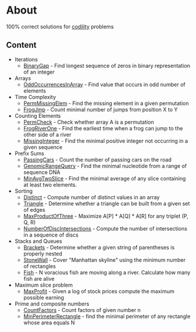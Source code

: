 # About
100% correct solutions for [codility](https://codility.com/programmers) problems
## Content
* Iterations
  * [BinaryGap](src/main/java/com/apulbere/codility/lesson1/binarygap/Solution.java) - Find longest sequence of zeros in binary representation of an integer
* Arrays
  * [OddOccurrencesInArray](src/main/java/com/apulbere/codility/lesson2/oddoccurences/Solution.java) - Find value that occurs in odd number of elements
* Time Complexity
  * [PermMissingElem](src/main/java/com/apulbere/codility/lesson3/permmissingelem/Solution.java) - Find the missing element in a given permutation
  * [FrogJmp](src/main/java/com/apulbere/codility/lesson3/frogjump/Solution.java) - Count minimal number of jumps from position X to Y
* Counting Elements
  * [PermCheck](src/main/java/com/apulbere/codility/lesson4/permcheck/Solution.java) - Check whether array A is a permutation
  * [FrogRiverOne](src/main/java/com/apulbere/codility/lesson4/frogriverone/Solution.java) - Find the earliest time when a frog can jump to the other side of a river
  * [MissingInteger](src/main/java/com/apulbere/codility/lesson4/missinginteger/Solution.java) - Find the minimal positive integer not occurring in a given sequence
* Prefix Sums
  * [PassingCars](src/main/java/com/apulbere/codility/lesson5/passingcars/Solution.java) - Count the number of passing cars on the road
  * [GenomicRangeQuery](src/main/scala/com/apulbere/codility/lesson5/genomicrangequery/Solution.scala) -  Find the minimal nucleotide from a range of sequence DNA
  * [MinAvgTwoSlice](src/main/scala/com/apulbere/codility/lesson5/minavgtwoslice/Solution.scala) -  Find the minimal average of any slice containing at least two elements.
* Sorting
  * [Distinct](src/main/scala/com/apulbere/codility/lesson6/distinct/Solution.scala) - Compute number of distinct values in an array
  * [Triangle](src/main/scala/com/apulbere/codility/lesson6/triangle/Solution.scala) - Determine whether a triangle can be built from a given set of edges
  * [MaxProductOfThree](src/main/scala/com/apulbere/codility/lesson6/maxproductofthree/Solution.scala) - Maximize A[P] * A[Q] * A[R] for any triplet (P, Q, R)
  * [NumberOfDiscIntersections](src/main/scala/com/apulbere/codility/lesson6/numberofdiscintersections/Solution.scala) - Compute the number of intersections in a sequence of discs
* Stacks and Queues
  * [Brackets](src/main/scala/com/apulbere/codility/lesson7/brackets/Solution.scala) - Determine whether a given string of parentheses is properly nested
  * [StoneWall](src/main/scala/com/apulbere/codility/lesson7/stonewall/Solution.scala) - Cover "Manhattan skyline" using the minimum number of rectangles
  * [Fish](src/main/scala/com/apulbere/codility/lesson7/fish/Solution.scala) - N voracious fish are moving along a river. Calculate how many fish are alive
* Maximum slice problem
  * [MaxProfit](src/main/scala/com/apulbere/codility/lesson9/maxprofit/Solution.scala) - Given a log of stock prices compute the maximum possible earning
* Prime and composite numbers
  * [CountFactors](src/main/scala/com/apulbere/codility/lesson10/countfactors/Solution.scala) - Count factors of given number n
  * [MinPerimeterRectangle](src/main/scala/com/apulbere/codility/lesson10/minperimeterrectangle/Solution.java) - find the minimal perimeter of any rectangle whose area equals N